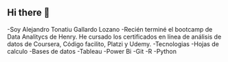 ## Hi there 👋
-Soy Alejandro Tonatiu Gallardo Lozano
 -Recién terminé el bootcamp de Data Analitycs de Henry. He cursado los certificados en línea de análisis de datos de Coursera, Código facilito, Platzi y Udemy. 
 -Tecnologias -Hojas de calculo -Bases de datos -Tableau -Power Bi -Git -R -Python
<!--
**T0nAx/T0nAx** is a ✨ _special_ ✨ repository because its `README.md` (this file) appears on your GitHub profile.

-Here are some ideas to get you started:

-Actualmente sigo perfecccionando mis habilidades como analista con proyectos

-Me dirijo Estoy en la búsqueda de oportunidades laborales para cambiar de profesión a la industria TI para proporcionar respuestas y soluciones con datos para organizaciones.

-Contactame a mis redes si quieres saber mas
-->
